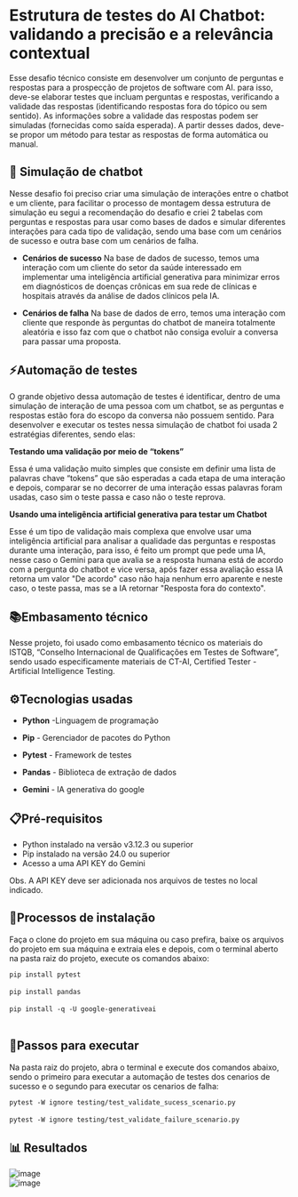 # Estrutura de testes do AI Chatbot: validando a precisão e a relevância contextual
Esse desafio técnico consiste em desenvolver um conjunto de perguntas e respostas para a prospecção de projetos de software com AI. para isso, deve-se elaborar testes que incluam perguntas e respostas, verificando a validade das respostas (identificando respostas fora do tópico ou sem sentido). As informações sobre a validade das respostas podem ser simuladas (fornecidas como saída esperada). A partir desses dados, deve-se propor um método para testar as respostas de forma automática ou manual. 

## 🤖 Simulação de chatbot

Nesse desafio foi preciso criar uma simulação de interações entre o chatbot e um cliente, para facilitar o processo de montagem dessa estrutura de simulação eu segui a recomendação do desafio e criei 2 tabelas com perguntas e respostas para usar como bases de dados e simular diferentes interações para cada tipo de validação, sendo uma base com um cenários de sucesso e outra base com um cenários de falha.

- **Cenários de sucesso**
Na base de dados de sucesso, temos uma interação com um cliente do setor da saúde interessado em implementar uma inteligência artificial generativa para minimizar erros em diagnósticos de doenças crônicas em sua rede de clínicas e hospitais através da análise de dados clínicos pela IA.

- **Cenários de falha**
Na base de dados de erro, temos uma interação com cliente que responde às perguntas do chatbot de maneira totalmente aleatória e isso faz com que o chatbot não consiga evoluir a conversa para passar uma proposta.

## ⚡Automação de testes

O grande objetivo dessa automação de testes é identificar, dentro de uma simulação de interação de uma pessoa com um chatbot, se as perguntas e respostas estão fora do escopo da conversa não possuem sentido. Para desenvolver e executar os testes nessa simulação de chatbot foi usada 2 estratégias diferentes, sendo elas:

**Testando uma validação por meio de “tokens”**

Essa é uma validação muito simples que consiste em definir uma lista de palavras chave “tokens” que são esperadas a cada etapa de uma interação e depois, comparar se no decorrer de uma interação essas palavras foram usadas, caso sim o teste passa e caso não o teste reprova.

**Usando uma inteligência artificial generativa para testar um Chatbot**

Esse é um tipo de validação mais complexa que envolve usar uma inteligência artificial para analisar a qualidade das perguntas e respostas durante uma interação, para isso, é feito um prompt que pede uma IA, nesse caso o Gemini para que avalia se a resposta humana está de acordo com a pergunta do chatbot e vice versa, após fazer essa avaliação essa IA retorna um valor "De acordo" caso não haja nenhum erro aparente e neste caso, o teste passa, mas se a IA retornar "Resposta fora do contexto".

## 📚Embasamento técnico

Nesse projeto, foi usado como embasamento técnico os materiais do ISTQB, “Conselho Internacional de Qualificações em Testes de Software”, sendo usado especificamente materiais de CT-AI, Certified Tester - Artificial Intelligence Testing.

## ⚙️Tecnologias usadas

- **Python** -Linguagem de programação

- **Pip** - Gerenciador de pacotes do Python

- **Pytest** - Framework de testes

- **Pandas** - Biblioteca de extração de dados

- **Gemini** - IA generativa do google

## 📋Pré-requisitos

- Python instalado na versão v3.12.3 ou superior
- Pip instalado na versão 24.0 ou superior
- Acesso a uma API KEY do Gemini

Obs. A API KEY deve ser adicionada nos arquivos de testes no local indicado.

## 🚩Processos de instalação 
Faça o clone do projeto em sua máquina ou caso prefira, baixe os arquivos do projeto em sua máquina e extraia eles e depois, com o terminal aberto na pasta raiz do projeto, execute os comandos abaixo:

`pip install pytest`<br><br>
`pip install pandas`<br><br>
`pip install -q -U google-generativeai`<br><br>

## 🚀Passos para executar

Na pasta raiz do projeto, abra o terminal e execute dos comandos abaixo, sendo o primeiro para executar a automação de testes dos cenarios de sucesso e o segundo para executar os cenarios de falha:

`pytest -W ignore testing/test_validate_sucess_scenario.py` <br><br>
`pytest -W ignore testing/test_validate_failure_scenario.py`

## 📊 Resultados
![image](https://github.com/jpaulo-mnz/Chatbot-Testing/assets/67907959/fe91c896-849c-422c-8e17-c1370b3aff77) <br>
![image](https://github.com/jpaulo-mnz/Chatbot-Testing/assets/67907959/3279a1c1-1946-4beb-b84e-e6097e0bf4c9)
